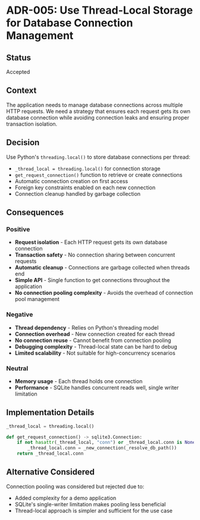 # ADR-005: Use Thread-Local Storage for Database Connection Management

## Status
Accepted

## Context
The application needs to manage database connections across multiple HTTP requests. We need a strategy that ensures each request gets its own database connection while avoiding connection leaks and ensuring proper transaction isolation.

## Decision
Use Python's `threading.local()` to store database connections per thread:
- `_thread_local = threading.local()` for connection storage
- `get_request_connection()` function to retrieve or create connections
- Automatic connection creation on first access
- Foreign key constraints enabled on each new connection
- Connection cleanup handled by garbage collection

## Consequences

### Positive
- **Request isolation** - Each HTTP request gets its own database connection
- **Transaction safety** - No connection sharing between concurrent requests
- **Automatic cleanup** - Connections are garbage collected when threads end
- **Simple API** - Single function to get connections throughout the application
- **No connection pooling complexity** - Avoids the overhead of connection pool management

### Negative
- **Thread dependency** - Relies on Python's threading model
- **Connection overhead** - New connection created for each thread
- **No connection reuse** - Cannot benefit from connection pooling
- **Debugging complexity** - Thread-local state can be hard to debug
- **Limited scalability** - Not suitable for high-concurrency scenarios

### Neutral
- **Memory usage** - Each thread holds one connection
- **Performance** - SQLite handles concurrent reads well, single writer limitation

## Implementation Details
```python
_thread_local = threading.local()

def get_request_connection() -> sqlite3.Connection:
    if not hasattr(_thread_local, "conn") or _thread_local.conn is None:
        _thread_local.conn = _new_connection(_resolve_db_path())
    return _thread_local.conn
```

## Alternative Considered
Connection pooling was considered but rejected due to:
- Added complexity for a demo application
- SQLite's single-writer limitation makes pooling less beneficial
- Thread-local approach is simpler and sufficient for the use case
